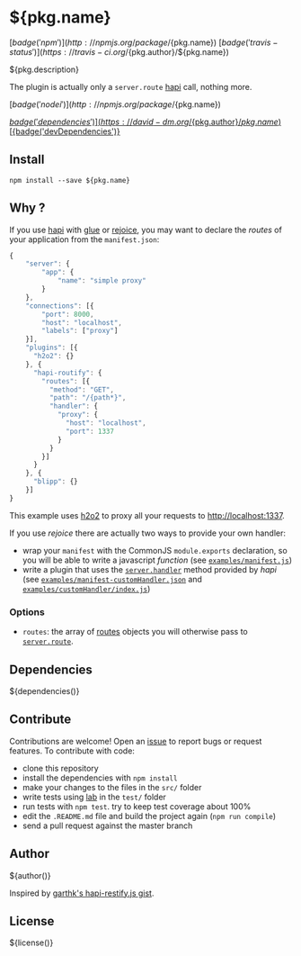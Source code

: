 # ${pkg.name}

[${badge('npm')}](http://npmjs.org/package/${pkg.name}) [${badge('travis-status')}](https://travis-ci.org/${pkg.author}/${pkg.name})

${pkg.description}

The plugin is actually only a ```server.route``` [hapi](http://hapijs.com) call, nothing more.

[${badge('nodei')}](http://npmjs.org/package/${pkg.name})

[${badge('dependencies')}](https://david-dm.org/${pkg.author}/${pkg.name})
[${badge('devDependencies')}](https://david-dm.org/${pkg.author}/${pkg.name})

## Install

```
npm install --save ${pkg.name}
```

## Why ?

If you use [hapi](http://hapijs.com) with [glue](https://github.com/hapijs/glue) or [rejoice](https://github.com/hapijs/rejoice), you may want to declare the *routes* of your application from the ```manifest.json```:

```javascript
{
    "server": {
        "app": {
            "name": "simple proxy"
        }
    },
    "connections": [{
        "port": 8000,
        "host": "localhost",
        "labels": ["proxy"]
    }],
    "plugins": [{
      "h2o2": {}
    }, {
      "hapi-routify": {
        "routes": [{
          "method": "GET",
          "path": "/{path*}",
          "handler": {
            "proxy": {
              "host": "localhost",
              "port": 1337
            }
          }
        }]
      }
    }, {
      "blipp": {}
    }]
}
```
This example uses [h2o2](https://github.com/hapijs/h2o2) to proxy all your requests to [http://localhost:1337](http://localhost:1337).

If you use *rejoice* there are actually two ways to provide your own handler:
- wrap your ```manifest``` with the CommonJS ```module.exports``` declaration, so you will be able to write a javascript *function* (see [```examples/manifest.js```](https://github.com/g-div/hapi-routify/tree/master/examples/manifest.js))
- write a plugin that uses the [```server.handler```](http://hapijs.com/api#serverhandlername-method) method provided by *hapi* (see [```examples/manifest-customHandler.json```](https://github.com/g-div/hapi-routify/tree/master/examples/manifest-customHandler.json) and [```examples/customHandler/index.js```](https://github.com/g-div/hapi-routify/tree/master/examples/customHandler/index.js))

### Options

- `routes`: the array of [routes](http://hapijs.com/api#route-configuration) objects you will otherwise pass to [```server.route```](http://hapijs.com/api#serverrouteoptions).

## Dependencies

${dependencies()}

## Contribute

Contributions are welcome!
Open an [issue](${pkg.bugs.url}) to report bugs or request features. 
To contribute with code:
- clone this repository
- install the dependencies with ```npm install```
- make your changes to the files in the ```src/``` folder
- write tests using [lab](https://github.com/hapijs/lab) in the ```test/``` folder
- run tests with ```npm test```. try to keep test coverage about 100%
- edit the ```.README.md``` file and build the project again (```npm run compile```)
- send a pull request against the master branch


## Author

${author()}

Inspired by [garthk's hapi-restify.js gist](https://gist.github.com/garthk/8533351).

## License

${license()}
